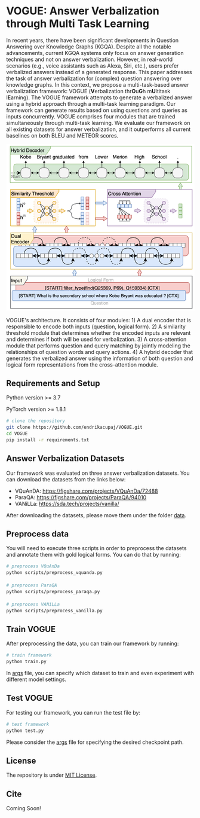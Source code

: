 # VOGUE: Answer Verbalization through Multi Task Learning

In recent years, there have been significant developments in Question Answering over Knowledge Graphs (KGQA). Despite all the notable advancements, current KGQA systems only focus on answer generation techniques and not on answer verbalization. However, in real-world scenarios (e.g., voice assistants such as Alexa, Siri, etc.), users prefer verbalized answers instead of a generated response. This paper addresses the task of answer verbalization for (complex) question answering over knowledge graphs. In this context, we propose a multi-task-based answer verbalization framework: VOGUE (**V**erbalization thr**O**u**G**h m**U**ltitask l**E**arning). The VOGUE framework attempts to generate a verbalized answer using a hybrid approach through a multi-task learning paradigm. Our framework can generate results based on using questions and queries as inputs concurrently. VOGUE comprises four modules that are trained simultaneously through multi-task learning. We evaluate our framework on all existing datasets for answer verbalization, and it outperforms all current baselines on both BLEU and METEOR scores.

![VOGUE](image/architecture.png?raw=true "VOGUE architecture")

VOGUE's architecture. It consists of four modules: 1) A dual encoder that is responsible to encode both inputs (question, logical form). 2) A similarity threshold module that determines whether the encoded inputs are relevant and determines if both will be used for verbalization. 3) A cross-attention module that performs question and query matching by jointly modeling the relationships of question words and query actions. 4) A hybrid decoder that generates the verbalized answer using the information of both question and logical form representations from the cross-attention module.

## Requirements and Setup

Python version >= 3.7

PyTorch version >= 1.8.1

``` bash
# clone the repository
git clone https://github.com/endrikacupaj/VOGUE.git
cd VOGUE
pip install -r requirements.txt
```

## Answer Verbalization Datasets
Our framework was evaluated on three answer verbalization datasets. You can download the datasets from the links below:
* VQuAnDA: https://figshare.com/projects/VQuAnDa/72488
* ParaQA: https://figshare.com/projects/ParaQA/94010
* VANiLLa: https://sda.tech/projects/vanilla/

After downloading the datasets, please move them under the folder [data](data).

## Preprocess data
You will need to execute three scripts in order to preprocess the datasets and annotate them with gold logical forms. You can do that by running:

``` bash
# preprocess VQuAnDa
python scripts/preprocess_vquanda.py

# preprocess ParaQA
python scripts/preprocess_paraqa.py

# preprocess VANiLLa
python scripts/preprocess_vanilla.py
```

## Train VOGUE
After preprocessing the data, you can train our framework by running:
``` bash
# train framework
python train.py
```
In [args](args.py) file, you can specify which dataset to train and even experiment with different model settings.

## Test VOGUE
For testing our framework, you can run the test file by:
``` bash
# test framework
python test.py
```
Please consider the [args](args.py) file for specifying the desired checkpoint path.

## License
The repository is under [MIT License](LICENCE).

## Cite
Coming Soon!